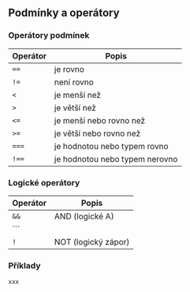 ## Podmínky a operátory

### Operátory podmínek
Operátor | Popis
-------- | -----
```==``` | je rovno
```!=``` | není rovno
```<``` | je menší než
```>``` | je větší než
```<=``` | je menší nebo rovno než
```>=``` | je větší nebo rovno než
```===``` | je hodnotou nebo typem rovno
```!==``` | je hodnotou nebo typem nerovno

### Logické operátory
Operátor | Popis
-------- | -----
```&&``` | AND (logické A)
```||``` | OR (logické NEBO)
```!``` | NOT (logický zápor)

### Příklady
```
xxx
```
